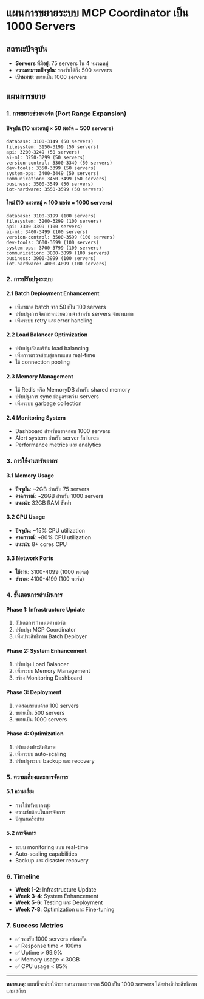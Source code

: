 # แผนการขยายระบบ MCP Coordinator เป็น 1000 Servers

## สถานะปัจจุบัน
- **Servers ที่มีอยู่**: 75 servers ใน 4 หมวดหมู่
- **ความสามารถปัจจุบัน**: รองรับได้ถึง 500 servers
- **เป้าหมาย**: ขยายเป็น 1000 servers

## แผนการขยาย

### 1. การขยายช่วงพอร์ต (Port Range Expansion)

#### ปัจจุบัน (10 หมวดหมู่ × 50 พอร์ต = 500 servers)
```
database: 3100-3149 (50 servers)
filesystem: 3150-3199 (50 servers)
api: 3200-3249 (50 servers)
ai-ml: 3250-3299 (50 servers)
version-control: 3300-3349 (50 servers)
dev-tools: 3350-3399 (50 servers)
system-ops: 3400-3449 (50 servers)
communication: 3450-3499 (50 servers)
business: 3500-3549 (50 servers)
iot-hardware: 3550-3599 (50 servers)
```

#### ใหม่ (10 หมวดหมู่ × 100 พอร์ต = 1000 servers)
```
database: 3100-3199 (100 servers)
filesystem: 3200-3299 (100 servers)
api: 3300-3399 (100 servers)
ai-ml: 3400-3499 (100 servers)
version-control: 3500-3599 (100 servers)
dev-tools: 3600-3699 (100 servers)
system-ops: 3700-3799 (100 servers)
communication: 3800-3899 (100 servers)
business: 3900-3999 (100 servers)
iot-hardware: 4000-4099 (100 servers)
```

### 2. การปรับปรุงระบบ

#### 2.1 Batch Deployment Enhancement
- เพิ่มขนาด batch จาก 50 เป็น 100 servers
- ปรับปรุงการจัดการหน่วยความจำสำหรับ servers จำนวนมาก
- เพิ่มระบบ retry และ error handling

#### 2.2 Load Balancer Optimization
- ปรับปรุงอัลกอริทึม load balancing
- เพิ่มการตรวจสอบสุขภาพแบบ real-time
- ใช้ connection pooling

#### 2.3 Memory Management
- ใช้ Redis หรือ MemoryDB สำหรับ shared memory
- ปรับปรุงการ sync ข้อมูลระหว่าง servers
- เพิ่มระบบ garbage collection

#### 2.4 Monitoring System
- Dashboard สำหรับตรวจสอบ 1000 servers
- Alert system สำหรับ server failures
- Performance metrics และ analytics

### 3. การใช้งานทรัพยากร

#### 3.1 Memory Usage
- **ปัจจุบัน**: ~2GB สำหรับ 75 servers
- **คาดการณ์**: ~26GB สำหรับ 1000 servers
- **แนะนำ**: 32GB RAM ขั้นต่ำ

#### 3.2 CPU Usage
- **ปัจจุบัน**: ~15% CPU utilization
- **คาดการณ์**: ~80% CPU utilization
- **แนะนำ**: 8+ cores CPU

#### 3.3 Network Ports
- **ใช้งาน**: 3100-4099 (1000 พอร์ต)
- **สำรอง**: 4100-4199 (100 พอร์ต)

### 4. ขั้นตอนการดำเนินการ

#### Phase 1: Infrastructure Update
1. อัปเดตการกำหนดค่าพอร์ต
2. ปรับปรุง MCP Coordinator
3. เพิ่มประสิทธิภาพ Batch Deployer

#### Phase 2: System Enhancement
1. ปรับปรุง Load Balancer
2. เพิ่มระบบ Memory Management
3. สร้าง Monitoring Dashboard

#### Phase 3: Deployment
1. ทดสอบระบบด้วย 100 servers
2. ขยายเป็น 500 servers
3. ขยายเป็น 1000 servers

#### Phase 4: Optimization
1. ปรับแต่งประสิทธิภาพ
2. เพิ่มระบบ auto-scaling
3. ปรับปรุงระบบ backup และ recovery

### 5. ความเสี่ยงและการจัดการ

#### 5.1 ความเสี่ยง
- การใช้ทรัพยากรสูง
- ความซับซ้อนในการจัดการ
- ปัญหาเครือข่าย

#### 5.2 การจัดการ
- ระบบ monitoring แบบ real-time
- Auto-scaling capabilities
- Backup และ disaster recovery

### 6. Timeline

- **Week 1-2**: Infrastructure Update
- **Week 3-4**: System Enhancement
- **Week 5-6**: Testing และ Deployment
- **Week 7-8**: Optimization และ Fine-tuning

### 7. Success Metrics

- ✅ รองรับ 1000 servers พร้อมกัน
- ✅ Response time < 100ms
- ✅ Uptime > 99.9%
- ✅ Memory usage < 30GB
- ✅ CPU usage < 85%

---

**หมายเหตุ**: แผนนี้จะช่วยให้ระบบสามารถขยายจาก 500 เป็น 1000 servers ได้อย่างมีประสิทธิภาพและเสถียร